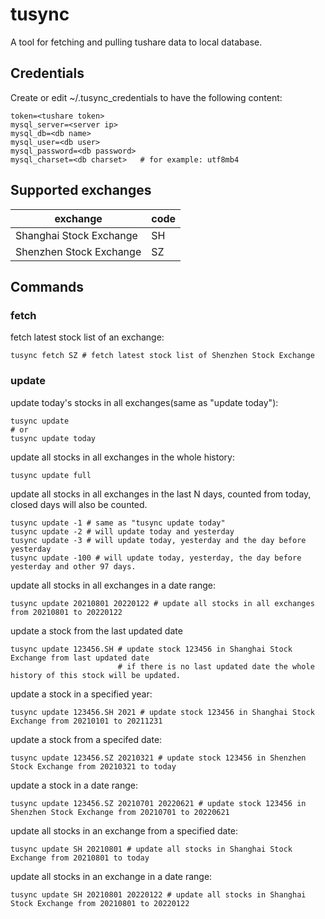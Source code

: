 # tusync
A tool for fetching and pulling tushare data to local database.

## Credentials
Create or edit ~/.tusync_credentials to have the following content:
```
token=<tushare token>
mysql_server=<server ip>
mysql_db=<db name>
mysql_user=<db user>
mysql_password=<db password>
mysql_charset=<db charset>   # for example: utf8mb4
```

## Supported exchanges

| exchange                  | code          |
| ------------------------- | ------------- |
| Shanghai Stock Exchange   | SH            |
| Shenzhen Stock Exchange   | SZ            |

## Commands
### fetch
fetch latest stock list of an exchange:
```
tusync fetch SZ # fetch latest stock list of Shenzhen Stock Exchange
```

### update
update today's stocks in all exchanges(same as "update today"):
```
tusync update
# or
tusync update today
```

update all stocks in all exchanges in the whole history:
```
tusync update full
```

update all stocks in all exchanges in the last N days, counted from today, closed days will also be counted.
```
tusync update -1 # same as "tusync update today"
tusync update -2 # will update today and yesterday
tusync update -3 # will update today, yesterday and the day before yesterday
tusync update -100 # will update today, yesterday, the day before yesterday and other 97 days.
```

update all stocks in all exchanges in a date range:
```
tusync update 20210801 20220122 # update all stocks in all exchanges from 20210801 to 20220122
```

update a stock from the last updated date
```
tusync update 123456.SH # update stock 123456 in Shanghai Stock Exchange from last updated date
                        # if there is no last updated date the whole history of this stock will be updated.
```

update a stock in a specified year:
```
tusync update 123456.SH 2021 # update stock 123456 in Shanghai Stock Exchange from 20210101 to 20211231
```

update a stock from a specifed date:
```
tusync update 123456.SZ 20210321 # update stock 123456 in Shenzhen Stock Exchange from 20210321 to today
```

update a stock in a date range:
```
tusync update 123456.SZ 20210701 20220621 # update stock 123456 in Shenzhen Stock Exchange from 20210701 to 20220621
```

update all stocks in an exchange from a specified date:
```
tusync update SH 20210801 # update all stocks in Shanghai Stock Exchange from 20210801 to today
```

update all stocks in an exchange in a date range:
```
tusync update SH 20210801 20220122 # update all stocks in Shanghai Stock Exchange from 20210801 to 20220122
```

